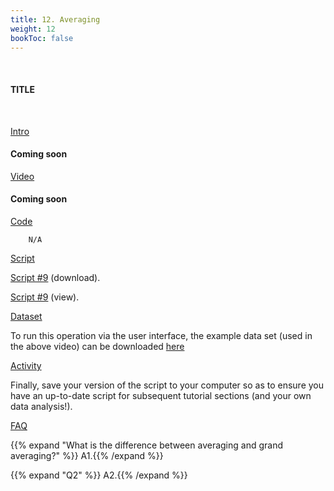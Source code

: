 ```yaml
---
title: 12. Averaging
weight: 12
bookToc: false
---
```

<br>

#### TITLE
<br>

<u> Intro</u>

#### Coming soon

<u> Video</u>

#### Coming soon

<u> Code</u>

        N/A

<u> Script</u>

 [Script #9](/erp/files/script_9.zip) (download).

 [Script #9](/erp/files/script_9.m) (view).

<u> Dataset</u>

To run this operation via the user interface, the example data set (used in the above video) can be downloaded [here]()

<u> Activity</u>

Finally, save your version of the script to your computer so as to ensure you have an up-to-date script for subsequent tutorial sections (and your own data analysis!).

<u>FAQ</u>

{{% expand "What is the difference between averaging and grand averaging?" %}}
A1.{{% /expand %}}

{{% expand "Q2" %}}
A2.{{% /expand %}}